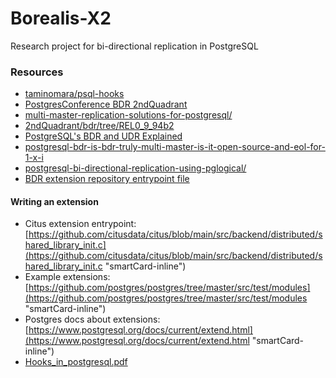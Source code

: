 # Borealis-X2
Research project for bi-directional replication in PostgreSQL

### Resources

- [taminomara/psql-hooks](https://github.com/taminomara/psql-hooks "smartCard-inline")
- [PostgresConference BDR 2ndQuadrant](https://www.youtube.com/watch?v=4klaPUjbMZo&ab_channel=PostgresConference "smartCard-inline")
- [multi-master-replication-solutions-for-postgresql/](https://www.percona.com/blog/multi-master-replication-solutions-for-postgresql/ "‌")
- [2ndQuadrant/bdr/tree/REL0_9_94b2](https://github.com/2ndQuadrant/bdr/tree/REL0_9_94b2 "smartCard-inline")
- [PostgreSQL's BDR and UDR Explained](https://www.youtube.com/watch?v=9YS2-gKcUrQ&ab_channel=RackspaceDevelopers "smartCard-inline")
- [postgresql-bdr-is-bdr-truly-multi-master-is-it-open-source-and-eol-for-1-x-i](https://stackoverflow.com/questions/51893065/postgresql-bdr-is-bdr-truly-multi-master-is-it-open-source-and-eol-for-1-x-i "smartCard-inline")
- [postgresql-bi-directional-replication-using-pglogical/](https://aws.amazon.com/blogs/database/postgresql-bi-directional-replication-using-pglogical/ "‌")
- [BDR extension repository entrypoint file](https://github.com/2ndQuadrant/bdr/blob/REL0_9_94b2/bdr.c)

#### Writing an extension

- Citus extension entrypoint: [https://github.com/citusdata/citus/blob/main/src/backend/distributed/shared_library_init.c](https://github.com/citusdata/citus/blob/main/src/backend/distributed/shared_library_init.c "smartCard-inline")
- Example extensions: [https://github.com/postgres/postgres/tree/master/src/test/modules](https://github.com/postgres/postgres/tree/master/src/test/modules "smartCard-inline")
- Postgres docs about extensions: [https://www.postgresql.org/docs/current/extend.html](https://www.postgresql.org/docs/current/extend.html "smartCard-inline")
- [Hooks\_in\_postgresql.pdf](https://wiki.postgresql.org/images/e/e3/Hooks_in_postgresql.pdf "‌")